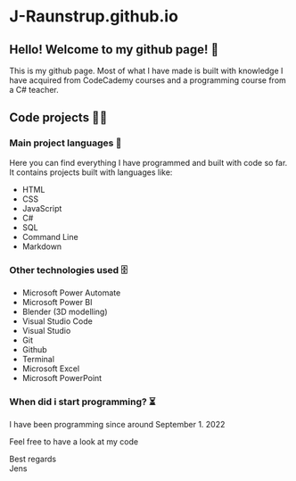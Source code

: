# J-Raunstrup.github.io

## Hello! Welcome to my github page! 👋

This is my github page. Most of what I have made is built with knowledge I have acquired from CodeCademy courses and a programming course from a C# teacher.

## Code projects 👨‍💻

### Main project languages 💬

Here you can find everything I have programmed and built with code so far. It contains projects built with languages like:
<ul>
    <li>HTML</li>
    <li>CSS</li>
    <li>JavaScript</li>
    <li>C#</li>
    <li>SQL</li>
    <li>Command Line</li>
    <li>Markdown</li>
</ul>

### Other technologies used 🗄️

<ul>
    <li>Microsoft Power Automate</li>
    <li>Microsoft Power BI</li>
    <li>Blender (3D modelling)</li>    
    <li>Visual Studio Code</li>
    <li>Visual Studio</li>
    <li>Git</li>
    <li>Github</li>
    <li>Terminal</li>
    <li>Microsoft Excel</li>
    <li>Microsoft PowerPoint</li>
</ul>

### When did i start programming? ⏳

I have been programming since around September 1. 2022 

Feel free to have a look at my code

Best regards <br>
Jens
